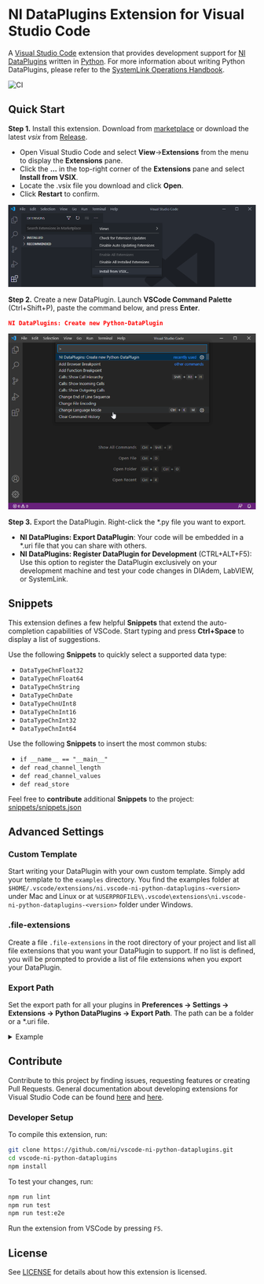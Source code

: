 # NI DataPlugins Extension for Visual Studio Code

A [Visual Studio Code](https://code.visualstudio.com/) extension that provides development support for [NI DataPlugins](https://www.ni.com/downloads/dataplugins) written in [Python](https://www.python.org). For more information about writing Python DataPlugins, please refer to the [SystemLink Operations Handbook](https://operations.systemlink.io/python-dataplugins/python-dataplugins).

![CI](https://github.com/ni/vscode-ni-python-dataplugins/workflows/CI/badge.svg)

## Quick Start

**Step 1.** Install this extension. Download from [marketplace](https://marketplace.visualstudio.com/items?itemName=ni.vscode-ni-python-dataplugins) or download the latest *vsix* from [Release](https://github.com/jschumme/vscode-ni-python-dataplugins/releases).

- Open Visual Studio Code and select __View__->__Extensions__ from the menu to display the __Extensions__ pane.
- Click the __...__ in the top-right corner of the __Extensions__ pane and select __Install from VSIX__.
- Locate the .vsix file you download and click __Open__.
- Click __Restart__ to confirm.

![Installing the extension](./docs/images/install-from-vsix.png)

**Step 2.** Create a new DataPlugin. Launch __VSCode Command Palette__ (Ctrl+Shift+P), paste the command below, and press __Enter__.

```json
NI DataPlugins: Create new Python-DataPlugin
```

![Creating a new DataPlugin](./docs/images/create-new-dataplugin.gif)

**Step 3.** Export the DataPlugin. Right-click the \*.py file you want to export.

- __NI DataPlugins: Export DataPlugin__: Your code will be embedded in a *.uri file that you can share with others.
- __NI DataPlugins: Register DataPlugin for Development__ (CTRL+ALT+F5): Use this option to register the DataPlugin exclusively on your development machine and test your code changes in DIAdem, LabVIEW, or SystemLink.

## Snippets

This extension defines a few helpful __Snippets__ that extend the auto-completion capabilities of VSCode. Start typing and press __Ctrl+Space__ to display a list of suggestions.

Use the following __Snippets__ to quickly select a supported data type:

- `DataTypeChnFloat32`
- `DataTypeChnFloat64`
- `DataTypeChnString`
- `DataTypeChnDate`
- `DataTypeChnUInt8`
- `DataTypeChnInt16`
- `DataTypeChnInt32`
- `DataTypeChnInt64`

Use the following __Snippets__ to insert the most common stubs:

- `if __name__ == "__main__"`
- `def read_channel_length`
- `def read_channel_values`
- `def read_store`

Feel free to __contribute__ additional __Snippets__ to the project: [snippets/snippets.json](./snippets/snippets.json)

## Advanced Settings

### Custom Template

Start writing your DataPlugin with your own custom template. Simply add your template to the `examples` directory. You find the examples folder at `$HOME/.vscode/extensions/ni.vscode-ni-python-dataplugins-<version>` under Mac and Linux or at `%USERPROFILE%\.vscode\extensions\ni.vscode-ni-python-dataplugins-<version>` folder under Windows.

### .file-extensions

Create a file `.file-extensions` in the root directory of your project and list all file extensions that you want your DataPlugin to support. If no list is defined, you will be prompted to provide a list of file extensions when you export your DataPlugin.

### Export Path

Set the export path for all your plugins in __Preferences -> Settings -> Extensions -> Python DataPlugins -> Export Path__. The path can be a folder or a *.uri file.

<details>
<summary>Example</summary>

```json
{
    "Python-DataPlugins.exportPath": "C:\\Temp"
}
// OR
{
    "Python-DataPlugins.exportPath": "C:\\Temp\\MyPlugin.uri"
}
```

</details>

## Contribute

Contribute to this project by finding issues, requesting features or creating Pull Requests. General documentation about developing extensions for Visual Studio Code can be found [here](https://code.visualstudio.com/api) and [here](https://vscode-docs.readthedocs.io/en/stable/extensions/debugging-extensions/).

### Developer Setup

To compile this extension, run:

```sh
git clone https://github.com/ni/vscode-ni-python-dataplugins.git
cd vscode-ni-python-dataplugins
npm install
```

To test your changes, run:

```sh
npm run lint
npm run test
npm run test:e2e
```

Run the extension from VSCode by pressing `F5`.

## License

See [LICENSE](https://github.com/ni/vscode-ni-python-dataplugins/blob/master/LICENSE) for details about how this extension is licensed.
